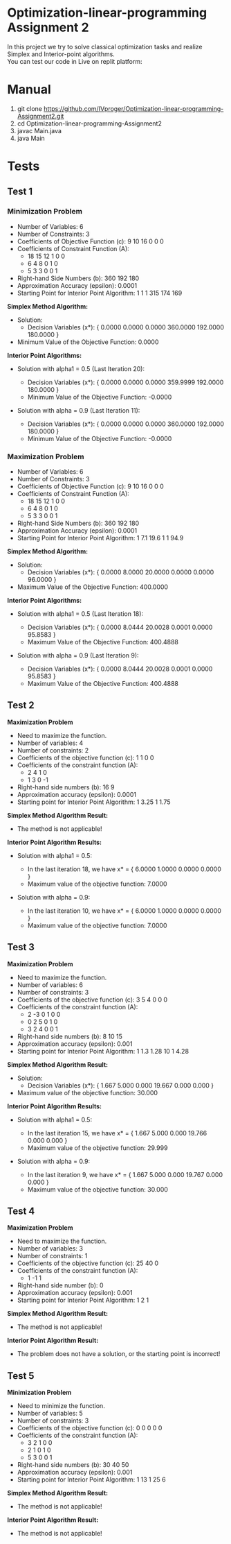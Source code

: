 # Optimization-linear-programming Assignment 2
In this project we try to solve classical optimization tasks and realize Simplex and Interior-point algorithms. \
You can test our code in Live on replit platform: 

# Manual
1. git clone https://github.com/IVproger/Optimization-linear-programming-Assignment2.git
2. cd Optimization-linear-programming-Assignment2
3. javac Main.java
4. java Main

# Tests

## Test 1

### Minimization Problem
- Number of Variables: 6
- Number of Constraints: 3
- Coefficients of Objective Function (c): 9 10 16 0 0 0
- Coefficients of Constraint Function (A):
  - 18 15 12 1 0 0
  - 6 4 8 0 1 0
  - 5 3 3 0 0 1
- Right-hand Side Numbers (b): 360 192 180
- Approximation Accuracy (epsilon): 0.0001
- Starting Point for Interior Point Algorithm: 1 1 1 315 174 169

**Simplex Method Algorithm:**
- Solution:
  - Decision Variables (x*): { 0.0000 0.0000 0.0000 360.0000 192.0000 180.0000 }
- Minimum Value of the Objective Function: 0.0000

**Interior Point Algorithms:**
- Solution with alpha1 = 0.5 (Last Iteration 20):
  - Decision Variables (x*): { 0.0000 0.0000 0.0000 359.9999 192.0000 180.0000 }
  - Minimum Value of the Objective Function: -0.0000

- Solution with alpha = 0.9 (Last Iteration 11):
  - Decision Variables (x*): { 0.0000 0.0000 0.0000 360.0000 192.0000 180.0000 }
  - Minimum Value of the Objective Function: -0.0000

### Maximization Problem
- Number of Variables: 6
- Number of Constraints: 3
- Coefficients of Objective Function (c): 9 10 16 0 0 0
- Coefficients of Constraint Function (A):
  - 18 15 12 1 0 0
  - 6 4 8 0 1 0
  - 5 3 3 0 0 1
- Right-hand Side Numbers (b): 360 192 180
- Approximation Accuracy (epsilon): 0.0001
- Starting Point for Interior Point Algorithm: 1 7.1 19.6 1 1 94.9

**Simplex Method Algorithm:**
- Solution:
  - Decision Variables (x*): { 0.0000 8.0000 20.0000 0.0000 0.0000 96.0000 }
- Maximum Value of the Objective Function: 400.0000

**Interior Point Algorithms:**
- Solution with alpha1 = 0.5 (Last Iteration 18):
  - Decision Variables (x*): { 0.0000 8.0444 20.0028 0.0001 0.0000 95.8583 }
  - Maximum Value of the Objective Function: 400.4888

- Solution with alpha = 0.9 (Last Iteration 9):
  - Decision Variables (x*): { 0.0000 8.0444 20.0028 0.0001 0.0000 95.8583 }
  - Maximum Value of the Objective Function: 400.4888

## Test 2

**Maximization Problem**
- Need to maximize the function.
- Number of variables: 4
- Number of constraints: 2
- Coefficients of the objective function (c): 1 1 0 0
- Coefficients of the constraint function (A):
  - 2 4 1 0
  - 1 3 0 -1
- Right-hand side numbers (b): 16 9
- Approximation accuracy (epsilon): 0.0001
- Starting point for Interior Point Algorithm: 1 3.25 1 1.75

**Simplex Method Algorithm Result:**
- The method is not applicable!

**Interior Point Algorithm Results:**
- Solution with alpha1 = 0.5:
  - In the last iteration 18, we have x* = { 6.0000 1.0000 0.0000 0.0000 }
  - Maximum value of the objective function: 7.0000

- Solution with alpha = 0.9:
  - In the last iteration 10, we have x* = { 6.0000 1.0000 0.0000 0.0000 }
  - Maximum value of the objective function: 7.0000

## Test 3

**Maximization Problem**
- Need to maximize the function.
- Number of variables: 6
- Number of constraints: 3
- Coefficients of the objective function (c): 3 5 4 0 0 0
- Coefficients of the constraint function (A):
  - 2 -3 0 1 0 0
  - 0 2 5 0 1 0
  - 3 2 4 0 0 1
- Right-hand side numbers (b): 8 10 15
- Approximation accuracy (epsilon): 0.001
- Starting point for Interior Point Algorithm: 1 1.3 1.28 10 1 4.28

**Simplex Method Algorithm Result:**
- Solution:
  - Decision Variables (x*): { 1.667 5.000 0.000 19.667 0.000 0.000 }
- Maximum value of the objective function: 30.000

**Interior Point Algorithm Results:**
- Solution with alpha1 = 0.5:
  - In the last iteration 15, we have x* = { 1.667 5.000 0.000 19.766 0.000 0.000 }
  - Maximum value of the objective function: 29.999

- Solution with alpha = 0.9:
  - In the last iteration 9, we have x* = { 1.667 5.000 0.000 19.767 0.000 0.000 }
  - Maximum value of the objective function: 30.000

## Test 4

**Maximization Problem**
- Need to maximize the function.
- Number of variables: 3
- Number of constraints: 1
- Coefficients of the objective function (c): 25 40 0
- Coefficients of the constraint function (A):
  - 1 -1 1
- Right-hand side number (b): 0
- Approximation accuracy (epsilon): 0.001
- Starting point for Interior Point Algorithm: 1 2 1

**Simplex Method Algorithm Result:**
- The method is not applicable!

**Interior Point Algorithm Result:**
- The problem does not have a solution, or the starting point is incorrect!

## Test 5

**Minimization Problem**
- Need to minimize the function.
- Number of variables: 5
- Number of constraints: 3
- Coefficients of the objective function (c): 0 0 0 0 0
- Coefficients of the constraint function (A):
  - 3 2 1 0 0
  - 2 1 0 1 0
  - 5 3 0 0 1
- Right-hand side numbers (b): 30 40 50
- Approximation accuracy (epsilon): 0.001
- Starting point for Interior Point Algorithm: 1 13 1 25 6

**Simplex Method Algorithm Result:**
- The method is not applicable!

**Interior Point Algorithm Result:**
- The method is not applicable!

